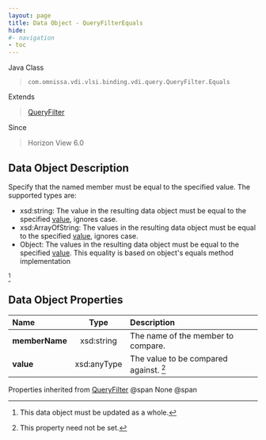 ```yaml
---
layout: page
title: Data Object - QueryFilterEquals
hide:
#- navigation
- toc
---
```






Java Class
> `com.omnissa.vdi.vlsi.binding.vdi.query.QueryFilter.Equals`

Extends
> [QueryFilter](vdi.query.QueryFilter.Filter.md)

Since
> Horizon View 6.0


## Data Object Description

Specify that the named member must be equal to the specified value. The supported types are:

* xsd:string: The value in the resulting data object must be equal to the specified [value](vdi.query.QueryFilter.Equals.md#value), ignores case.
* xsd:ArrayOfString: The values in the resulting data object must be equal to the specified [value](vdi.query.QueryFilter.Equals.md#value), ignores case.
* Object: The values in the resulting data object must be equal to the specified [value](vdi.query.QueryFilter.Equals.md#value). This equality is based on object's equals method implementation

 [^167]



## Data Object Properties

 Name | Type | Description
:---|:---:|:---
**memberName**|  xsd:string|  The name of the member to compare.
**value**|  xsd:anyType|  The value to be compared against. [^1]
Properties inherited from [QueryFilter](vdi.query.QueryFilter.Filter.md) @span
None @span


 


[^1]: This property need not be set.
[^167]: This data object must be updated as a whole.